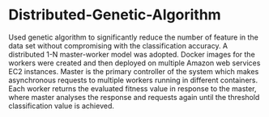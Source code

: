 # Distributed-Genetic-Algorithm
Used genetic algorithm to significantly reduce the number of feature in the data set without compromising with the classification accuracy. A distributed 1-N master-worker model was adopted. Docker images for the workers were created and then deployed on multiple Amazon web services EC2 instances. Master is the primary controller of the system which makes asynchronous requests to multiple workers running in different containers. Each worker returns the evaluated fitness value in response to the master, where master analyses the response and requests again until the threshold classification value is achieved.
